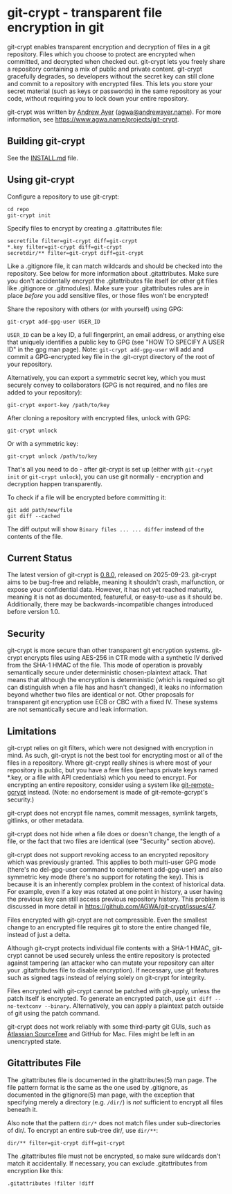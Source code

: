 git-crypt - transparent file encryption in git
==============================================

git-crypt enables transparent encryption and decryption of files in a
git repository.  Files which you choose to protect are encrypted when
committed, and decrypted when checked out.  git-crypt lets you freely
share a repository containing a mix of public and private content.
git-crypt gracefully degrades, so developers without the secret key can
still clone and commit to a repository with encrypted files.  This lets
you store your secret material (such as keys or passwords) in the same
repository as your code, without requiring you to lock down your entire
repository.

git-crypt was written by [Andrew Ayer](https://www.agwa.name) (agwa@andrewayer.name).
For more information, see <https://www.agwa.name/projects/git-crypt>.

Building git-crypt
------------------
See the [INSTALL.md](INSTALL.md) file.


Using git-crypt
---------------

Configure a repository to use git-crypt:

    cd repo
    git-crypt init

Specify files to encrypt by creating a .gitattributes file:

    secretfile filter=git-crypt diff=git-crypt
    *.key filter=git-crypt diff=git-crypt
    secretdir/** filter=git-crypt diff=git-crypt

Like a .gitignore file, it can match wildcards and should be checked into
the repository.  See below for more information about .gitattributes.
Make sure you don't accidentally encrypt the .gitattributes file itself
(or other git files like .gitignore or .gitmodules).  Make sure your
.gitattributes rules are in place *before* you add sensitive files, or
those files won't be encrypted!

Share the repository with others (or with yourself) using GPG:

    git-crypt add-gpg-user USER_ID

`USER_ID` can be a key ID, a full fingerprint, an email address, or
anything else that uniquely identifies a public key to GPG (see "HOW TO
SPECIFY A USER ID" in the gpg man page).  Note: `git-crypt add-gpg-user`
will add and commit a GPG-encrypted key file in the .git-crypt directory
of the root of your repository.

Alternatively, you can export a symmetric secret key, which you must
securely convey to collaborators (GPG is not required, and no files
are added to your repository):

    git-crypt export-key /path/to/key

After cloning a repository with encrypted files, unlock with GPG:

    git-crypt unlock

Or with a symmetric key:

    git-crypt unlock /path/to/key

That's all you need to do - after git-crypt is set up (either with
`git-crypt init` or `git-crypt unlock`), you can use git normally -
encryption and decryption happen transparently.

To check if a file will be encrypted before committing it:

    git add path/new/file
    git diff --cached
    
The diff output will show `Binary files ... ... differ` instead of the contents of the file.

Current Status
--------------

The latest version of git-crypt is [0.8.0](NEWS.md), released on
2025-09-23.  git-crypt aims to be bug-free and reliable, meaning it
shouldn't crash, malfunction, or expose your confidential data.
However, it has not yet reached maturity, meaning it is not as
documented, featureful, or easy-to-use as it should be.  Additionally,
there may be backwards-incompatible changes introduced before version
1.0.

Security
--------

git-crypt is more secure than other transparent git encryption systems.
git-crypt encrypts files using AES-256 in CTR mode with a synthetic IV
derived from the SHA-1 HMAC of the file.  This mode of operation is
provably semantically secure under deterministic chosen-plaintext attack.
That means that although the encryption is deterministic (which is
required so git can distinguish when a file has and hasn't changed),
it leaks no information beyond whether two files are identical or not.
Other proposals for transparent git encryption use ECB or CBC with a
fixed IV.  These systems are not semantically secure and leak information.

Limitations
-----------

git-crypt relies on git filters, which were not designed with encryption
in mind.  As such, git-crypt is not the best tool for encrypting most or
all of the files in a repository. Where git-crypt really shines is where
most of your repository is public, but you have a few files (perhaps
private keys named *.key, or a file with API credentials) which you
need to encrypt.  For encrypting an entire repository, consider using a
system like [git-remote-gcrypt](https://spwhitton.name/tech/code/git-remote-gcrypt/)
instead.  (Note: no endorsement is made of git-remote-gcrypt's security.)

git-crypt does not encrypt file names, commit messages, symlink targets,
gitlinks, or other metadata.

git-crypt does not hide when a file does or doesn't change, the length
of a file, or the fact that two files are identical (see "Security"
section above).

git-crypt does not support revoking access to an encrypted repository
which was previously granted. This applies to both multi-user GPG
mode (there's no del-gpg-user command to complement add-gpg-user)
and also symmetric key mode (there's no support for rotating the key).
This is because it is an inherently complex problem in the context
of historical data. For example, even if a key was rotated at one
point in history, a user having the previous key can still access
previous repository history. This problem is discussed in more detail in
<https://github.com/AGWA/git-crypt/issues/47>.

Files encrypted with git-crypt are not compressible.  Even the smallest
change to an encrypted file requires git to store the entire changed file,
instead of just a delta.

Although git-crypt protects individual file contents with a SHA-1
HMAC, git-crypt cannot be used securely unless the entire repository is
protected against tampering (an attacker who can mutate your repository
can alter your .gitattributes file to disable encryption).  If necessary,
use git features such as signed tags instead of relying solely on
git-crypt for integrity.

Files encrypted with git-crypt cannot be patched with git-apply, unless
the patch itself is encrypted.  To generate an encrypted patch, use `git
diff --no-textconv --binary`.  Alternatively, you can apply a plaintext
patch outside of git using the patch command.

git-crypt does not work reliably with some third-party git GUIs, such
as [Atlassian SourceTree](https://jira.atlassian.com/browse/SRCTREE-2511)
and GitHub for Mac.  Files might be left in an unencrypted state.

Gitattributes File
------------------

The .gitattributes file is documented in the gitattributes(5) man page.
The file pattern format is the same as the one used by .gitignore,
as documented in the gitignore(5) man page, with the exception that
specifying merely a directory (e.g. `/dir/`) is *not* sufficient to
encrypt all files beneath it.

Also note that the pattern `dir/*` does not match files under
sub-directories of dir/.  To encrypt an entire sub-tree dir/, use `dir/**`:

    dir/** filter=git-crypt diff=git-crypt

The .gitattributes file must not be encrypted, so make sure wildcards don't
match it accidentally.  If necessary, you can exclude .gitattributes from
encryption like this:

    .gitattributes !filter !diff

